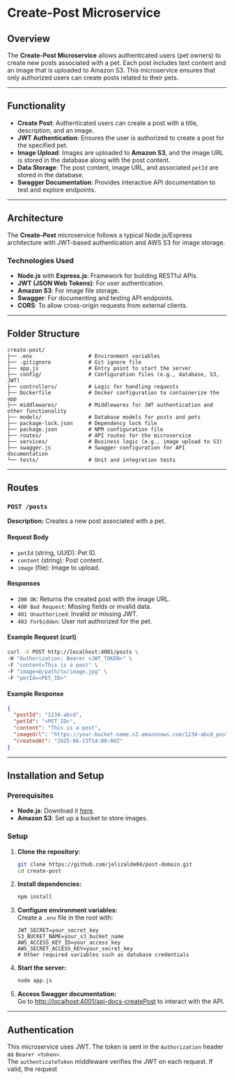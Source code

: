 # Create-Post Microservice

## Overview

The **Create-Post Microservice** allows authenticated users (pet owners) to create new posts associated with a pet. Each post includes text content and an image that is uploaded to Amazon S3. This microservice ensures that only authorized users can create posts related to their pets.

---

## Functionality

- **Create Post**: Authenticated users can create a post with a title, description, and an image.
- **JWT Authentication**: Ensures the user is authorized to create a post for the specified pet.
- **Image Upload**: Images are uploaded to **Amazon S3**, and the image URL is stored in the database along with the post content.
- **Data Storage**: The post content, image URL, and associated `petId` are stored in the database.
- **Swagger Documentation**: Provides interactive API documentation to test and explore endpoints.

---

## Architecture

The **Create-Post** microservice follows a typical Node.js/Express architecture with JWT-based authentication and AWS S3 for image storage.

### Technologies Used

- **Node.js** with **Express.js**: Framework for building RESTful APIs.
- **JWT (JSON Web Tokens)**: For user authentication.
- **Amazon S3**: For image file storage.
- **Swagger**: For documenting and testing API endpoints.
- **CORS**: To allow cross-origin requests from external clients.

---

## Folder Structure

```plaintext
create-post/
├── .env                  # Environment variables
├── .gitignore            # Git ignore file
├── app.js                # Entry point to start the server
├── config/               # Configuration files (e.g., database, S3, JWT)
├── controllers/          # Logic for handling requests
├── Dockerfile            # Docker configuration to containerize the app
├── middlewares/          # Middlewares for JWT authentication and other functionality
├── models/               # Database models for posts and pets
├── package-lock.json     # Dependency lock file
├── package.json          # NPM configuration file
├── routes/               # API routes for the microservice
├── services/             # Business logic (e.g., image upload to S3)
├── swagger.js            # Swagger configuration for API documentation
└── tests/                # Unit and integration tests
```

---

## Routes

### `POST /posts`

**Description:** Creates a new post associated with a pet.

#### Request Body

- `petId` (string, UUID): Pet ID.
- `content` (string): Post content.
- `image` (file): Image to upload.

#### Responses

- `200 OK`: Returns the created post with the image URL.
- `400 Bad Request`: Missing fields or invalid data.
- `401 Unauthorized`: Invalid or missing JWT.
- `403 Forbidden`: User not authorized for the pet.

#### Example Request (curl)

```bash
curl -X POST http://localhost:4001/posts \
-H "Authorization: Bearer <JWT_TOKEN>" \
-F "content=This is a post" \
-F "image=@/path/to/image.jpg" \
-F "petId=<PET_ID>"
```

#### Example Response

```json
{
  "postId": "1234-abcd",
  "petId": "<PET_ID>",
  "content": "This is a post",
  "imageUrl": "https://your-bucket-name.s3.amazonaws.com/1234-abcd_post_image.jpg",
  "createdAt": "2025-06-23T14:00:00Z"
}
```

---

## Installation and Setup

### Prerequisites

- **Node.js**: Download it [here](https://nodejs.org/).
- **Amazon S3**: Set up a bucket to store images.

### Setup

1. **Clone the repository:**
   ```bash
   git clone https://github.com/jelizalde04/post-domain.git
   cd create-post
   ```

2. **Install dependencies:**
   ```bash
   npm install
   ```

3. **Configure environment variables:**  
   Create a `.env` file in the root with:
   ```
   JWT_SECRET=your_secret_key
   S3_BUCKET_NAME=your_s3_bucket_name
   AWS_ACCESS_KEY_ID=your_access_key
   AWS_SECRET_ACCESS_KEY=your_secret_key
   # Other required variables such as database credentials
   ```

4. **Start the server:**
   ```bash
   node app.js
   ```

5. **Access Swagger documentation:**  
   Go to [http://localhost:4001/api-docs-createPost](http://localhost:4001/api-docs-createPost) to interact with the API.

---

## Authentication

This microservice uses JWT. The token is sent in the `Authorization` header as `Bearer <token>`.  
The `authenticateToken` middleware verifies the JWT on each request. If valid, the request
